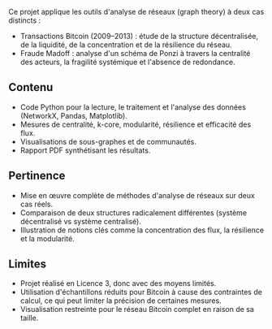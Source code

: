Ce projet applique les outils d'analyse de réseaux (graph theory) à deux cas distincts :
- Transactions Bitcoin (2009–2013) : étude de la structure décentralisée, de la liquidité, de la concentration et de la résilience du réseau.
- Fraude Madoff : analyse d'un schéma de Ponzi à travers la centralité des acteurs, la fragilité systémique et l'absence de redondance.

## Contenu
- Code Python pour la lecture, le traitement et l'analyse des données (NetworkX, Pandas, Matplotlib).
- Mesures de centralité, k-core, modularité, résilience et efficacité des flux.
- Visualisations de sous-graphes et de communautés.
- Rapport PDF synthétisant les résultats.

## Pertinence
- Mise en œuvre complète de méthodes d'analyse de réseaux sur deux cas réels.
- Comparaison de deux structures radicalement différentes (système décentralisé vs système centralisé).
- Illustration de notions clés comme la concentration des flux, la résilience et la modularité.

## Limites
- Projet réalisé en Licence 3, donc avec des moyens limités.
- Utilisation d'échantillons réduits pour Bitcoin à cause des contraintes de calcul, ce qui peut limiter la précision de certaines mesures.
- Visualisation restreinte pour le réseau Bitcoin complet en raison de sa taille.
